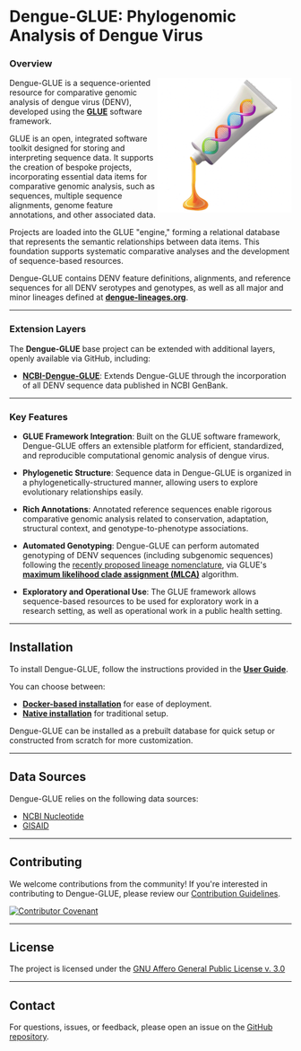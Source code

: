 Dengue-GLUE: Phylogenomic Analysis of Dengue Virus
==================================================

### Overview

<img align="right" width="240" height="240" src="md/dengue-glue-logo2.png">

Dengue-GLUE is a sequence-oriented resource for comparative genomic analysis of dengue virus (DENV), developed using the **[GLUE](https://github.com/giffordlabcvr/gluetools)** software framework.

GLUE is an open, integrated software toolkit designed for storing and interpreting sequence data. It supports the creation of bespoke projects, incorporating essential data items for comparative genomic analysis, such as sequences, multiple sequence alignments, genome feature annotations, and other associated data.

Projects are loaded into the GLUE "engine," forming a relational database that represents the semantic relationships between data items. This foundation supports systematic comparative analyses and the development of sequence-based resources.

Dengue-GLUE contains DENV feature definitions, alignments, and reference sequences for all DENV serotypes and genotypes, as well as all major and minor lineages defined at **[dengue-lineages.org](https://dengue-lineages.org)**.

* * * * *

### Extension Layers

The **Dengue-GLUE** base project can be extended with additional layers, openly available via GitHub, including:

-   **[NCBI-Dengue-GLUE](https://github.com/giffordlabcvr/NCBI-Dengue-GLUE)**: Extends Dengue-GLUE through the incorporation of all DENV sequence data published in NCBI GenBank.

* * * * *

### Key Features

-   **GLUE Framework Integration**: Built on the GLUE software framework, Dengue-GLUE offers an extensible platform for efficient, standardized, and reproducible computational genomic analysis of dengue virus.

-   **Phylogenetic Structure**: Sequence data in Dengue-GLUE is organized in a phylogenetically-structured manner, allowing users to explore evolutionary relationships easily.

-   **Rich Annotations**: Annotated reference sequences enable rigorous comparative genomic analysis related to conservation, adaptation, structural context, and genotype-to-phenotype associations.

-   **Automated Genotyping**: Dengue-GLUE can perform automated genotyping of DENV sequences (including subgenomic sequences) following the [recently proposed lineage nomenclature](https://dengue-lineages.org), via GLUE's **[maximum likelihood clade assignment (MLCA)](https://github.com/giffordlabcvr/Dengue-GLUE/wiki/Genotyping-Tools)** algorithm.

-   **Exploratory and Operational Use**: The GLUE framework allows sequence-based resources to be used for exploratory work in a research setting, as well as operational work in a public health setting.

* * * * *

Installation
------------

To install Dengue-GLUE, follow the instructions provided in the **[User Guide](https://github.com/giffordlabcvr/Dengue-GLUE/wiki)**.

You can choose between:

-   **[Docker-based installation](https://github.com/giffordlabcvr/Dengue-GLUE/wiki/Docker-Installation)** for ease of deployment.
-   **[Native installation](https://github.com/giffordlabcvr/Dengue-GLUE/wiki/Native-Installation)** for traditional setup.

Dengue-GLUE can be installed as a prebuilt database for quick setup or constructed from scratch for more customization.

* * * * *

Data Sources
------------

Dengue-GLUE relies on the following data sources:

-   [NCBI Nucleotide](https://www.ncbi.nlm.nih.gov/nuccore)
-   [GISAID](https://gisaid.org/)

* * * * *

Contributing
------------

We welcome contributions from the community! If you're interested in contributing to Dengue-GLUE, please review our [Contribution Guidelines](./md/CONTRIBUTING.md).

[![Contributor Covenant](https://img.shields.io/badge/Contributor%20Covenant-2.1-4baaaa.svg)](./md/code_of_conduct.md)

* * * * *

License
-------

The project is licensed under the [GNU Affero General Public License v. 3.0](https://www.gnu.org/licenses/agpl-3.0.en.html)

* * * * *

Contact
-------

For questions, issues, or feedback, please open an issue on the [GitHub repository](https://github.com/giffordlabcvr/Dengue-GLUE/issues).
